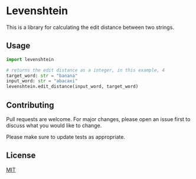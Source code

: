 # Levenshtein

This is a library for calculating the edit distance between two strings.

## Usage

```python
import levenshtein

# returns the edit distance as a integer, in this example, 4
target_word: str = "banana"
input_word: str = "abacaxi"
levenshtein.edit_distance(input_word, target_word)


```

## Contributing

Pull requests are welcome. For major changes, please open an issue first
to discuss what you would like to change.

Please make sure to update tests as appropriate.

## License

[MIT](https://choosealicense.com/licenses/mit/)
